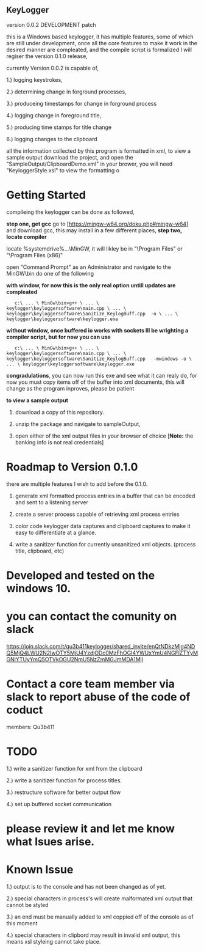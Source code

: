 ## KeyLogger
 version 0.0.2 DEVELOPMENT patch 

this is a Windows based keylogger, it has multiple features, some of which are still under development, once all the core features to make it work in the desired manner are compleated, and the compile script is formalized I will regiser the version 0.1.0 release, 

currently Version 0.0.2 is capable of,

1.) logging keystrokes, 

2.) determining change in forground processes, 

3.) produceing timestamps for change in forground process

4.) logging change in foreground title,

5.) producing time stamps for title change

6.) logging changes to the clipboard

all the information collected by this program is formatted in xml, to view a sample output download the project, and open the "SampleOutput/ClipboardDemo.xml" in your brower, you will need "KeyloggerStyle.xsl" to view the formatting o

# Getting Started
  compileing the keylogger can be done as followed,
  
  **step one, get gcc**
   go to [https://mingw-w64.org/doku.php#mingw-w64] and download gcc, this may install in a few different places, 
  **step two, locate compiler**
      
   locate %systemdrive%\...\MinGW, it will likley be  in "\Program Files\" or "\Program Files (x86)\"
    
   open "Command Prompt" as an Administrator and navigate to the MinGW\bin
    do one of the following
    
   **with window, for now this is the only real option untill updates are compleated**   
   
       c:\ ... \ MinGw\bin>g++ \ ... \ keylogger\keyloggersoftware\main.cpp \ ... \ keylogger\keyloggersoftware\Sanitize_KeylogBuff.cpp  -o \ ... \ keylogger\keyloggersoftware\keylogger.exe
   
   **without window, once buffered io works with sockets Ill be wrighting a compiler script, but for now you can use**
       
       c:\ ... \ MinGw\bin>g++ \ ... \ keylogger\keyloggersoftware\main.cpp \ ... \ keylogger\keyloggersoftware\Sanitize_KeylogBuff.cpp   -mwindows -o \ ... \ keylogger\keyloggersoftware\keylogger.exe
   
   
   
   **congradulations**, you can now run this exe and see what it can realy do,
   for now you must copy items off of the buffer into xml documents, this will change as the program inproves, please be patient
   
   **to view a sample output**
  
  1) download a copy of this repository. 
  
  2) unzip the package and navigate to sampleOutput, 
  
  3)  open either of the xml output files in your browser of choice
  [**Note:** the banking info is not real credentials]
             
# Roadmap to Version 0.1.0
 there are multiple features I wish to add before the 0.1.0.
 
 1) generate xml formatted process entries in a buffer that can be encoded and sent to a listening server
 
 2) create a server process capable of retrieving xml process entries
 
 3) color code keylogger data captures and clipboard captures to make it easy to differentiate at a glance.
 
 4) write a sanitizer function for currently unsanitized xml objects. (process title, clipboard, etc)
 
# Developed and tested on the windows 10.
# you can contact the comunity on slack

https://join.slack.com/t/qu3b411keylogger/shared_invite/enQtNDkzMjg4NDQ5MjQ4LWU2N2IwOTY5MjU4YzdjODc0MzFhOGI4YWUxYmU4NGFlZTYyMGNlYTUyYmQ5OTVkOGU2NmU5NzZmMGJmMDA1MjI

# Contact a core team member via slack to report abuse of the code of coduct
  members:
     Qu3b411

# TODO
  1.) write a sanitizer function for xml from the clipboard 
  
  2.) write a sanitizer function for process titles.
  
  3.) restructure software for better output flow
  
  4.) set up buffered socket communication
  
# please review it and let me know what Isues arise. 

# Known Issue
 1.) output is to the console and has not been changed as of yet.
 
 2.) special characters in process's will create malformated xml output that cannot be styled
 
 3.) an end </KeyLoggerMetaData> must be manually added to xml coppied off of the console as of this moment
 
 4.) special characters in clipbord may result in invalid xml output, this means xsl styleing cannot take place.
